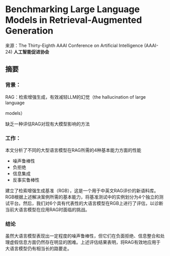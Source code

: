 # Benchmarking Large Language Models in Retrieval-Augmented Generation

来源：The Thirty-Eighth AAAI Conference on Artificial Intelligence (AAAI-24) **人工智能促进协会**

## 摘要

### 背景：

RAG：检索增强生成，有效减轻LLM的幻觉（the hallucination of large language

models）

缺乏一种评估RAG对现有大模型影响的方法

### 工作：

本文分析了不同的大型语言模型在RAG所需的4种基本能力方面的性能

+ 噪声鲁棒性
+ 负拒绝
+ 信息集成
+ 反事实鲁棒性

建立了检索增强生成基准（RGB），这是一个用于中英文RAG评价的新语料库。RGB根据上述解决案例所需的基本能力，将基准测试中的实例划分为4个独立的测试平台。然后，我们对6个具有代表性的大语言模型在RGB上进行了评估，以诊断当前大语言模型在应用RAG时面临的挑战。

### 结论

虽然大语言模型表现出一定程度的噪声鲁棒性，但它们在负面拒绝、信息整合和处理虚假信息方面仍然存在明显的困难。上述评估结果表明，将RAG有效地应用于大语言模型仍有相当长的路要走。